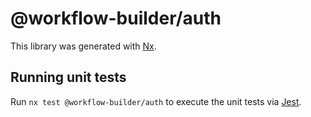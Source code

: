 # @workflow-builder/auth

This library was generated with [Nx](https://nx.dev).

## Running unit tests

Run `nx test @workflow-builder/auth` to execute the unit tests via [Jest](https://jestjs.io).
